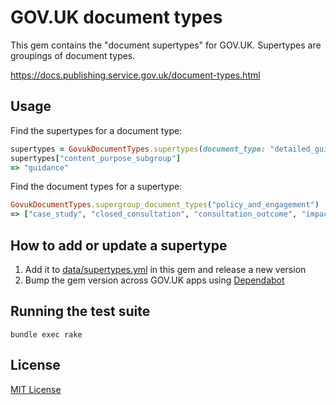 # GOV.UK document types

This gem contains the "document supertypes" for GOV.UK. Supertypes are groupings
of document types.

https://docs.publishing.service.gov.uk/document-types.html

## Usage


Find the supertypes for a document type:

```rb
supertypes = GovukDocumentTypes.supertypes(document_type: "detailed_guide")
supertypes["content_purpose_subgroup"]
=> "guidance"
```

Find the document types for a supertype:

```rb
GovukDocumentTypes.supergroup_document_types("policy_and_engagement")
=> ["case_study", "closed_consultation", "consultation_outcome", "impact_assessment", "open_consultation", "policy_paper"]
```

## How to add or update a supertype

1. Add it to [data/supertypes.yml](data/supertypes.yml) in this gem and release a new version
2. Bump the gem version across GOV.UK apps using [Dependabot](https://app.dependabot.com/)

## Running the test suite

```
bundle exec rake
```

## License

[MIT License](LICENSE.txt)
